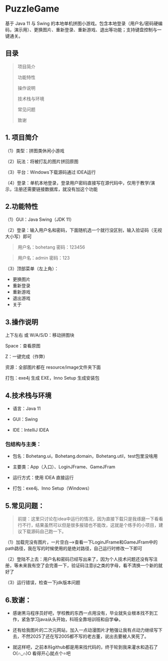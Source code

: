 # PuzzleGame

基于 Java 11 与 Swing 的本地单机拼图小游戏。包含本地登录（用户名/密码硬编码，演示用）、更换图片、重新登录、重新游戏、退出等功能；支持键盘控制与一键通关。
## 目录
>  项目简介
> 
>  功能特性
> 
>  操作说明
> 
>  技术栈与环境
> 
>  常见问题
> 
>  致谢

## 1. 项目简介

（1）类型：拼图类休闲小游戏

（2）玩法：将被打乱的图片拼回原图

（3）平台：Windows下载源码通过 IDEA运行

（4）登录：单机本地登录，登录用户密码直接写在源代码中，仅用于教学/演示，注册还需要链接数据库，就没有加这个功能

## 2.功能特性
（1）GUI：Java Swing（JDK 11）

（2）登录：输入用户名和密码，下面随机选一个就行没区别，输入验证码（无视大小写）即可

> 用户名：bohetang
> 密码：123456

> 用户名：admin
> 密码：123

（3）顶部菜单（左上角）：
- 更换图片
- 重新登录
- 重新游戏
- 退出游戏
- 关于

## 3.操作说明
上下左右 或 W/A/S/D：移动拼图块

Space：查看原图

Z：一键完成（作弊）

资源：全部图片都在 resource/image文件夹下面

打包：exe4j 生成 EXE，Inno Setup 生成安装包

## 4.技术栈与环境
- 语言：Java 11

- GUI：Swing

- IDE：IntelliJ IDEA

### 包结构与主类：

- 包名：Bohetang.ui，Bohetang.domain，Bohetang.util，test包里没啥用

- 主要类：App（入口）、LoginJFrame、GameJFram

- 运行方式：使用 IDEA 直接运行

- 打包：exe4j、Inno Setup（Windows）

## 5.常见问题：
  > 前提：这里只讨论在idea中运行的情况，因为直接下载只是我琢磨一下看看行不行，结果虽然可以但是很多报错也不能改，这就是个练手的小项目，建议下载源码自己跑一下。

（1）加载完没有图片，一片空白-->查看一下LoginJFrame和GameJFram中的path路径，我在写的时候使用的是绝对路径，自己运行时修改一下即可

（2）登陆不上去：用户名和密码已经写出来了，因为个人技术问题还没有写注册，等未来我有空了会完善一下，验证码注意ijl之类的字母，看不清换一个新的就好了

（3）运行错误，检查一下jdk版本问题

## 6.致谢：
- 感谢黑马程序员好吧，学校教的东西一点用没有，毕业就失业根本找不到工作，紧急学习java从头开始，科班全靠培训班和自学😂。
 
- 还有给我图片的二次元网站，加入一点动漫图片才勉强让我有点动力继续写下去，不然2025了还在写2005都不写的老古董，说出去要被人笑死了。

- 就这样吧，之前本科github都是用来找代码的，终于轮到我来灌水和造石了 O(∩_∩)O 看得开心就点个⭐吧


